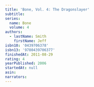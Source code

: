 ```yaml
---
title: 'Bone, Vol. 4: The Dragonslayer'
subtitle:
series:
  name: Bone
  volume: 4
authors:
  - lastName: Smith
    firstName: Jeff
isbn10: '0439706378'
isbn13: '9780439706377'
finishedAt: 2011-08-29
rating: 4
yearPublished: 2006
startedAt: null
asin:
narrators:
---
```

